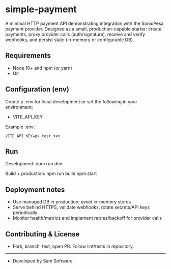 # simple-payment

A minimal HTTP payment API demonstrating integration with the SonicPesa payment provider. Designed as a small, production-capable starter: create payments, proxy provider calls (auth/signature), receive and verify webhooks, and persist state (in-memory or configurable DB).

## Requirements
- Node 16+ and npm (or yarn)
- Git

## Configuration (env)
Create a .env for local development or set the following in your environment:

- VITE_API_KEY

Example .env:
```env
VITE_API_KEY=pk_test_xxx
```

## Run
Development:
npm run dev

Build + production:
npm run build
npm start

## Deployment notes
- Use managed DB in production; avoid in-memory stores
- Serve behind HTTPS, validate webhooks, rotate secrets/API keys periodically
- Monitor health/metrics and implement retries/backoff for provider calls

## Contributing & License
- Fork, branch, test, open PR. Follow lint/tests in repository.

---

- Developed by Sam Software.